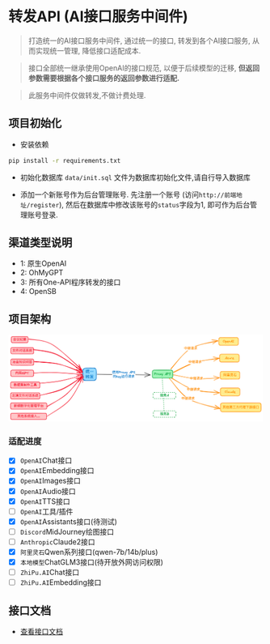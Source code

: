 # 转发API (AI接口服务中间件)
> 打造统一的AI接口服务中间件, 通过统一的接口, 转发到各个AI接口服务, 从而实现统一管理, 降低接口适配成本.

> 接口全部统一继承使用OpenAI的接口规范, 以便于后续模型的迁移, **但返回参数需要根据各个接口服务的返回参数进行适配.**

> 此服务中间件仅做转发,不做计费处理.

## 项目初始化
- 安装依赖
```bash
pip install -r requirements.txt
```

- 初始化数据库
`data/init.sql` 文件为数据库初始化文件,请自行导入数据库

- 添加一个新账号作为后台管理账号. 先注册一个账号 (访问`http://前端地址/register`), 然后在数据库中修改该账号的`status`字段为1, 即可作为后台管理账号登录.

## 渠道类型说明
- 1: 原生OpenAI
- 2: OhMyGPT
- 3: 所有One-API程序转发的接口
- 4: OpenSB

## 项目架构
 ![image](./docs/img.png)

### 适配进度
- [x] `OpenAI`Chat接口
- [x] `OpenAI`Embedding接口
- [x] `OpenAI`Images接口
- [x] `OpenAI`Audio接口
- [x] `OpenAI`TTS接口
- [ ] `OpenAI`工具/插件
- [x] `OpenAI`Assistants接口(待测试)
- [ ] `Discord`MidJourney绘图接口
- [ ] `Anthropic`Claude2接口
- [x] `阿里灵石`Qwen系列接口(qwen-7b/14b/plus)
- [x] `本地模型`ChatGLM3接口(待开放外网访问权限)
- [ ] `ZhiPu.AI`Chat接口
- [ ] `ZhiPu.AI`Embedding接口

## 接口文档
- [查看接口文档](https://apifox.com/apidoc/shared-2c467c83-554d-4a60-b640-edbcc877f383)